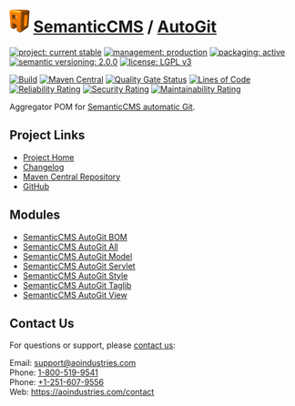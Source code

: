 # [<img src="ao-logo.png" alt="AO Logo" width="35" height="40">](https://github.com/ao-apps) [SemanticCMS](https://github.com/ao-apps/semanticcms) / [AutoGit](https://github.com/ao-apps/semanticcms-autogit)

[![project: current stable](https://semanticcms.com/ao-badges/project-current-stable.svg)](https://aoindustries.com/life-cycle#project-current-stable)
[![management: production](https://semanticcms.com/ao-badges/management-production.svg)](https://aoindustries.com/life-cycle#management-production)
[![packaging: active](https://semanticcms.com/ao-badges/packaging-active.svg)](https://aoindustries.com/life-cycle#packaging-active)  
[![semantic versioning: 2.0.0](https://semanticcms.com/ao-badges/semver-2.0.0.svg)](http://semver.org/spec/v2.0.0.html)
[![license: LGPL v3](https://semanticcms.com/ao-badges/license-lgpl-3.0.svg)](https://www.gnu.org/licenses/lgpl-3.0)

[![Build](https://github.com/ao-apps/semanticcms-autogit/workflows/Build/badge.svg?branch=1.x)](https://github.com/ao-apps/semanticcms-autogit/actions?query=workflow%3ABuild)
[![Maven Central](https://maven-badges.herokuapp.com/maven-central/com.semanticcms/semanticcms-autogit/badge.svg)](https://maven-badges.herokuapp.com/maven-central/com.semanticcms/semanticcms-autogit)
[![Quality Gate Status](https://sonarcloud.io/api/project_badges/measure?branch=1.x&project=com.semanticcms%3Asemanticcms-autogit&metric=alert_status)](https://sonarcloud.io/dashboard?branch=1.x&id=com.semanticcms%3Asemanticcms-autogit)
[![Lines of Code](https://sonarcloud.io/api/project_badges/measure?branch=1.x&project=com.semanticcms%3Asemanticcms-autogit&metric=ncloc)](https://sonarcloud.io/component_measures?branch=1.x&id=com.semanticcms%3Asemanticcms-autogit&metric=ncloc)  
[![Reliability Rating](https://sonarcloud.io/api/project_badges/measure?branch=1.x&project=com.semanticcms%3Asemanticcms-autogit&metric=reliability_rating)](https://sonarcloud.io/component_measures?branch=1.x&id=com.semanticcms%3Asemanticcms-autogit&metric=Reliability)
[![Security Rating](https://sonarcloud.io/api/project_badges/measure?branch=1.x&project=com.semanticcms%3Asemanticcms-autogit&metric=security_rating)](https://sonarcloud.io/component_measures?branch=1.x&id=com.semanticcms%3Asemanticcms-autogit&metric=Security)
[![Maintainability Rating](https://sonarcloud.io/api/project_badges/measure?branch=1.x&project=com.semanticcms%3Asemanticcms-autogit&metric=sqale_rating)](https://sonarcloud.io/component_measures?branch=1.x&id=com.semanticcms%3Asemanticcms-autogit&metric=Maintainability)

Aggregator POM for [SemanticCMS automatic Git](https://github.com/ao-apps/semanticcms-autogit).

## Project Links
* [Project Home](https://semanticcms.com/autogit/)
* [Changelog](https://semanticcms.com/autogit/changelog)
* [Maven Central Repository](https://central.sonatype.com/artifact/com.semanticcms/semanticcms-autogit)
* [GitHub](https://github.com/ao-apps/semanticcms-autogit)

## Modules
* [SemanticCMS AutoGit BOM](https://github.com/ao-apps/semanticcms-autogit-bom)
* [SemanticCMS AutoGit All](https://github.com/ao-apps/semanticcms-autogit-all)
* [SemanticCMS AutoGit Model](https://github.com/ao-apps/semanticcms-autogit-model)
* [SemanticCMS AutoGit Servlet](https://github.com/ao-apps/semanticcms-autogit-servlet)
* [SemanticCMS AutoGit Style](https://github.com/ao-apps/semanticcms-autogit-style)
* [SemanticCMS AutoGit Taglib](https://github.com/ao-apps/semanticcms-autogit-taglib)
* [SemanticCMS AutoGit View](https://github.com/ao-apps/semanticcms-autogit-view)

## Contact Us
For questions or support, please [contact us](https://aoindustries.com/contact):

Email: [support@aoindustries.com](mailto:support@aoindustries.com)  
Phone: [1-800-519-9541](tel:1-800-519-9541)  
Phone: [+1-251-607-9556](tel:+1-251-607-9556)  
Web: https://aoindustries.com/contact
